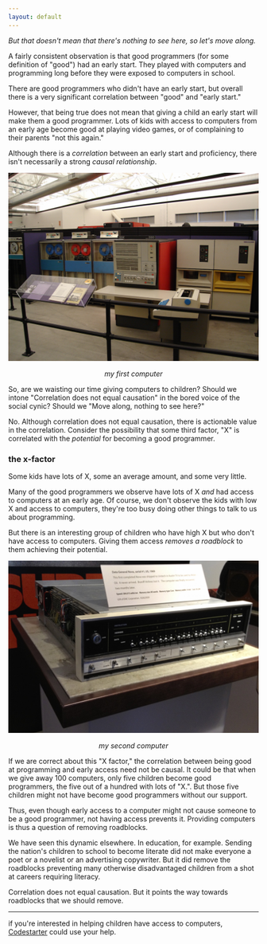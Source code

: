 ```yaml
---
layout: default
---
```


*But that doesn't mean that there's nothing to see here, so let's move along.*

A fairly consistent observation is that good programmers (for some definition of "good") had an early start. They played with computers and programming long before they were exposed to computers in school.

There are good programmers who didn't have an early start, but overall there is a very significant correlation between "good" and "early start."

However, that being true does not mean that giving a child an early start will make them a good programmer. Lots of kids with access to computers from an early age become good at playing video games, or of complaining to their parents "not this again."

Although there is a *correlation* between an early start and proficiency, there isn't necessarily a strong *causal relationship*.

![IBM 360](/assets/images/ibm360.jpg)
<center><i>my first computer</i><br/></center>

So, are we waisting our time giving computers to children? Should we intone "Correlation does not equal causation" in the bored voice of the social cynic? Should we "Move along, nothing to see here?"

No. Although correlation does not equal causation, there is actionable value in the correlation. Consider the possibility that some third factor, "X" is correlated with the *potential* for becoming a good programmer.

### the x-factor

Some kids have lots of X, some an average amount, and some very little.

Many of the good programmers we observe have lots of X *and* had access to computers at an early age. Of course, we don't observe the kids with low X and access to computers, they're too busy doing other things to talk to us about programming.

But there is an interesting group of children who have high X but who don't have access to computers. Giving them access *removes a roadblock* to them achieving their potential.

![Data General Nova 1220](/assets/images/nova1220.jpg)
<center><i>my second computer</i><br/></center>

If we are correct about this "X factor," the correlation between being good at programming and early access need not be causal. It could be that when we give away 100 computers, only five children become good programmers, the five out of a hundred with lots of "X.". But those five children might not have become good programmers without our support.

Thus, even though early access to a computer might not cause someone to be a good programmer, not having access prevents it. Providing computers is thus a question of removing roadblocks.

We have seen this dynamic elsewhere. In education, for example. Sending the nation's children to school to become literate did not make everyone a poet or a novelist or an advertising copywriter. But it did remove the roadblocks preventing many otherwise disadvantaged children from a shot at careers requiring literacy.

Correlation does not equal causation. But it points the way towards roadblocks that we should remove.

---

if you're interested in helping children have access to computers, [Codestarter][1] could use your help.

[1]: https://codestarter.org
